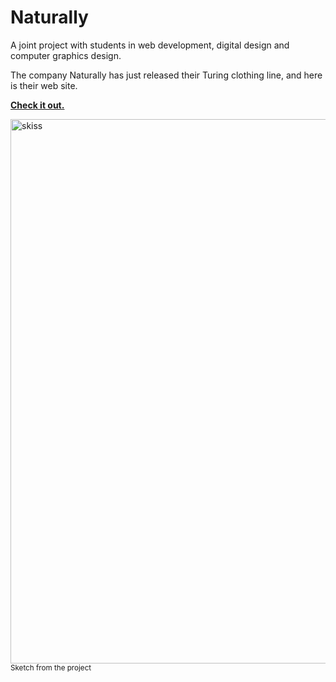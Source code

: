 # Naturally
A joint project with students in web development, digital design and computer graphics design.

The company Naturally has just released their Turing clothing line, and here is their web site.

**[Check it out.](https://naturally-turing.netlify.app/)**

<img width="871" alt="skiss" src="/images/klader_till_skolan.png">
<sub>Sketch from the project</sub> 
